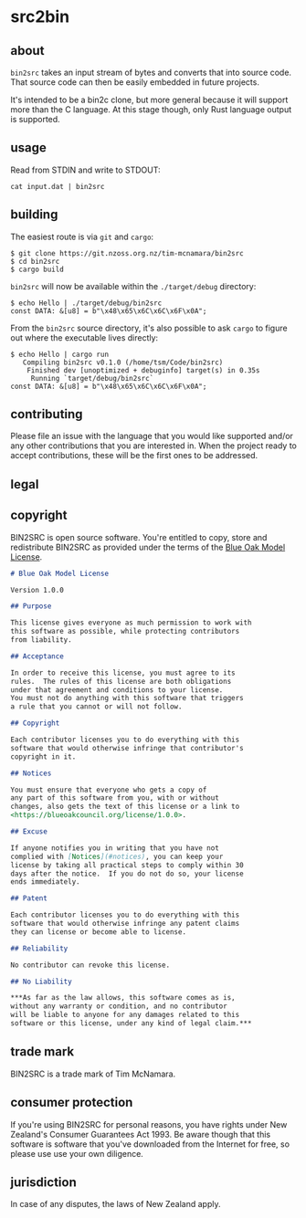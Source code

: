 src2bin
=======

about
-----

`bin2src` takes an input stream of bytes and converts
that into source code. That source code can then be 
easily embedded in future projects. 

It's intended to be a bin2c clone, but more general 
because it will support more than the C language.
At this stage though, only Rust language output is 
supported.


usage
-----

Read from STDIN and write to STDOUT:

    cat input.dat | bin2src


building
--------

The easiest route is via `git` and `cargo`:

    $ git clone https://git.nzoss.org.nz/tim-mcnamara/bin2src
    $ cd bin2src
    $ cargo build

`bin2src` will now be available within the `./target/debug` directory:

    $ echo Hello | ./target/debug/bin2src
    const DATA: &[u8] = b"\x48\x65\x6C\x6C\x6F\x0A";

From the `bin2src` source directory, it's also possible to ask 
`cargo` to figure out where the executable lives directly: 

    $ echo Hello | cargo run
       Compiling bin2src v0.1.0 (/home/tsm/Code/bin2src)
        Finished dev [unoptimized + debuginfo] target(s) in 0.35s
         Running `target/debug/bin2src`
    const DATA: &[u8] = b"\x48\x65\x6C\x6C\x6F\x0A";


contributing
------------

Please file an issue with the language that you would like
supported and/or any other contributions that you are 
interested in. When the project ready to accept contributions, 
these will be the first ones to be addressed.


legal
-----

## copyright

BIN2SRC is open source software. You're entitled to copy, store and redistribute 
BIN2SRC as provided under the terms of the [Blue Oak Model License][].

[Blue Oak Model License]: https://blueoakcouncil.org/license/1.0.0

```markdown
# Blue Oak Model License

Version 1.0.0

## Purpose

This license gives everyone as much permission to work with
this software as possible, while protecting contributors
from liability.

## Acceptance

In order to receive this license, you must agree to its
rules.  The rules of this license are both obligations
under that agreement and conditions to your license.
You must not do anything with this software that triggers
a rule that you cannot or will not follow.

## Copyright

Each contributor licenses you to do everything with this
software that would otherwise infringe that contributor's
copyright in it.

## Notices

You must ensure that everyone who gets a copy of
any part of this software from you, with or without
changes, also gets the text of this license or a link to
<https://blueoakcouncil.org/license/1.0.0>.

## Excuse

If anyone notifies you in writing that you have not
complied with [Notices](#notices), you can keep your
license by taking all practical steps to comply within 30
days after the notice.  If you do not do so, your license
ends immediately.

## Patent

Each contributor licenses you to do everything with this
software that would otherwise infringe any patent claims
they can license or become able to license.

## Reliability

No contributor can revoke this license.

## No Liability

***As far as the law allows, this software comes as is,
without any warranty or condition, and no contributor
will be liable to anyone for any damages related to this
software or this license, under any kind of legal claim.***
```

## trade mark

BIN2SRC is a trade mark of Tim McNamara.


## consumer protection

If you're using BIN2SRC for personal reasons, you have rights under New 
Zealand's Consumer Guarantees Act 1993. Be aware though that this 
software is software that you've downloaded from the Internet for 
free, so please use use your own diligence.


## jurisdiction

In case of any disputes, the laws of New Zealand apply.